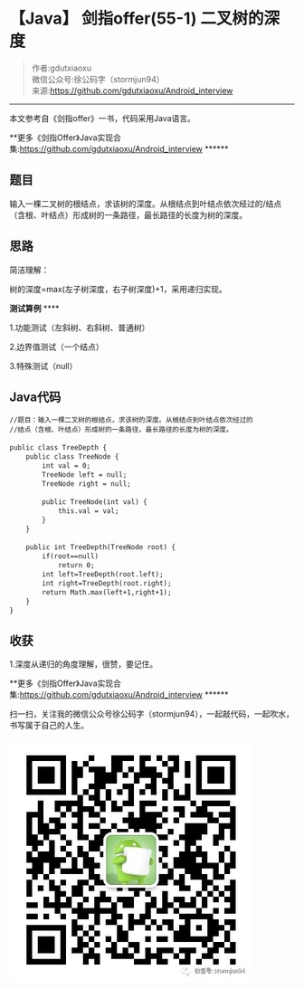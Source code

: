 # 【Java】 剑指offer(55-1) 二叉树的深度  
  
> 作者:gdutxiaoxu<br/> 微信公众号:徐公码字（stormjun94）<br/>来源:https://github.com/gdutxiaoxu/Android_interview

****

本文参考自《剑指offer》一书，代码采用Java语言。

**更多《剑指Offer》Java实现合集:https://github.com/gdutxiaoxu/Android_interview ******

## 题目

输入一棵二叉树的根结点，求该树的深度。从根结点到叶结点依次经过的/结点（含根、叶结点）形成树的一条路径，最长路径的长度为树的深度。

## 思路

简洁理解：

树的深度=max(左子树深度，右子树深度)+1，采用递归实现。

**测试算例** ****

1.功能测试（左斜树、右斜树、普通树）

2.边界值测试（一个结点）

3.特殊测试（null）

## **Java代码**

    
    
    //题目：输入一棵二叉树的根结点，求该树的深度。从根结点到叶结点依次经过的
    //结点（含根、叶结点）形成树的一条路径，最长路径的长度为树的深度。
    
    public class TreeDepth {
    	public class TreeNode {
    	    int val = 0;
    	    TreeNode left = null;
    	    TreeNode right = null;
    
    	    public TreeNode(int val) {
    	        this.val = val;
    	    }
    	}
    	
        public int TreeDepth(TreeNode root) {
            if(root==null)
                return 0;
            int left=TreeDepth(root.left);
            int right=TreeDepth(root.right);
            return Math.max(left+1,right+1);
        }
    }
    

## **收获**

1.深度从递归的角度理解，很赞，要记住。

**更多《剑指Offer》Java实现合集:https://github.com/gdutxiaoxu/Android_interview ******

扫一扫，关注我的微信公众号徐公码字（stormjun94），一起敲代码，一起吹水，书写属于自己的人生。

![](https://raw.githubusercontent.com/gdutxiaoxu/blog_pic/master/offer/20200722234908.png)